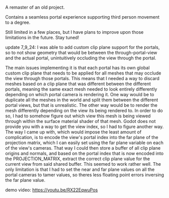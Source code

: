 A remaster of an old project.

Contains a seamless portal experience supporting third person movement to a degree.

Still limited in a few places, but I have plans to improve upon those limitations in the future. Stay tuned!

update 7_9_24:
I was able to add custom clip plane support for the portals, so to not show geometry that would be between the through-portal-view and 
the actual portal, unintuitively occluding the view through the portal.

The main issues implementing it is that each portal has its own global custom clip plane that needs to be applied for all meshes that may occlude 
the view through those portals. This means that I needed a way to discard meshes based on a clip plane that was different between the different portals,
meaning the same exact mesh needed to look entirely differently depending on which portal camera is rendering it.
One way would be to duplicate all the meshes in the world and split them between the different portal views, but that is unrealistic.
The other way would be to render the mesh differently depending on the view its being rendered to.
In order to do so, I had to somehow figure out which view this mesh is being viewed through within the surface material shader of that mesh. 
Godot does not provide you with a way to get the view index, so I had to figure another way. The way I came up with, which would impose the least amount of complication,
is to encode the view's portal index into the far plane of the projection matrix, which I can easily set using the far plane variable on each of the view's cameras.
That way I could then store a buffer of all clip plane origins and normals, and based on the portal index that is now encoded into the PROJECTION_MATRIX, extract the correct clip plane value for the current view
from said shared buffer. This seemed to work rather well. The only limitation is that I had to set the near and far plane values on all the portal cameras to tamer values, so theres less floating point errors inversing the 
far plane value.

demo video: https://youtu.be/RX22EqwuPos
